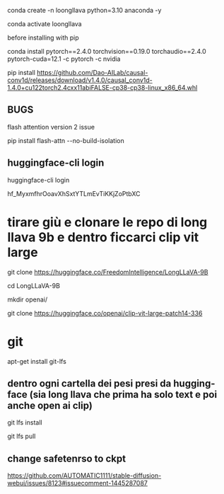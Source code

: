 conda create -n loongllava python=3.10 anaconda -y


conda activate loongllava


before installing with pip

conda install pytorch==2.4.0 torchvision==0.19.0 torchaudio==2.4.0 pytorch-cuda=12.1 -c pytorch -c nvidia


pip install https://github.com/Dao-AILab/causal-conv1d/releases/download/v1.4.0/causal_conv1d-1.4.0+cu122torch2.4cxx11abiFALSE-cp38-cp38-linux_x86_64.whl

## BUGS

flash attention version 2 issue

pip install flash-attn --no-build-isolation

## huggingface-cli login

huggingface-cli login 

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


# tirare giù e clonare le repo di long llava 9b e dentro ficcarci clip vit large

git clone https://huggingface.co/FreedomIntelligence/LongLLaVA-9B

cd LongLLaVA-9B

mkdir openai/

git clone https://huggingface.co/openai/clip-vit-large-patch14-336


# git 

apt-get install git-lfs

## dentro ogni cartella dei pesi presi da hugging-face (sia long llava che prima ha solo text e poi anche open ai clip)

git lfs install 

git lfs pull

## change safetenrso to ckpt

https://github.com/AUTOMATIC1111/stable-diffusion-webui/issues/8123#issuecomment-1445287087
